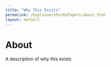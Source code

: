 ```yaml
---
title: "Why This Exists"
permalink: /ExplainersForMyPapers/about.html
layout: default
---
```


# About

A description of why this exists
